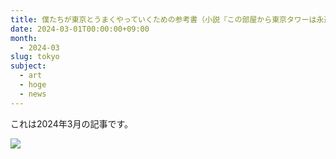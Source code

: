 ```yaml
---
title: 僕たちが東京とうまくやっていくための参考書（小説『この部屋から東京タワーは永遠に見えない』感想文）
date: 2024-03-01T00:00:00+09:00
month:
  - 2024-03
slug: tokyo
subject:
  - art
  - hoge
  - news
---
```

これは2024年3月の記事です。

![](/images/diary/screenshot-2024-06-01-at-13.15.03.png)